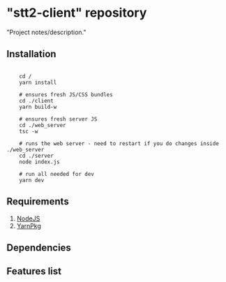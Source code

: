 # "stt2-client" repository

"Project notes/description."

## Installation

```shell

    cd /
    yarn install

    # ensures fresh JS/CSS bundles
    cd ./client
    yarn build-w

    # ensures fresh server JS
    cd ./web_server
    tsc -w

    # runs the web server - need to restart if you do changes inside ./web_server
    cd ./server
    node index.js

    # run all needed for dev
    yarn dev

```

## Requirements

1. [NodeJS](https://nodejs.org/en/download/current/)
1. [YarnPkg](https://yarnpkg.com/en/docs/install)

## Dependencies

## Features list
